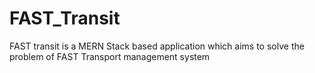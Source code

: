 # FAST_Transit
FAST transit is a MERN Stack based application which aims to solve the problem of FAST Transport management system

